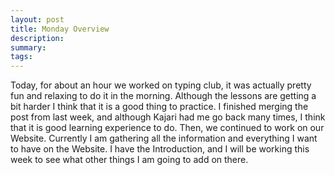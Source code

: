 ```yaml
---
layout: post
title: Monday Overview 
description: 
summary: 
tags:
---
```

Today, for about an hour we worked on typing club, it was actually pretty fun and relaxing to do it in the morning. Although the lessons are getting a bit harder I think that it is a good thing to practice. I finished merging the post from last week, and although Kajari had me go back many times, I think that it is good learning experience to do. Then, we continued to work on our Website. Currently I am gathering all the information and everything I want to have on the Website. I have the Introduction, and I will be working this week to see what other things I am going to add on there.